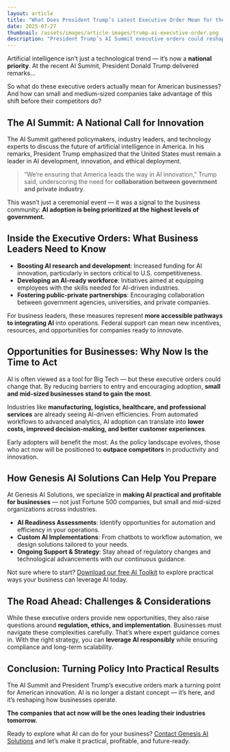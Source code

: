 ```yaml
---
layout: article
title: "What Does President Trump’s Latest Executive Order Mean for the Future of AI in America?"
date: 2025-07-27
thumbnail: /assets/images/article-images/trump-ai-executive-order.png
description: "President Trump’s AI Summit executive orders could reshape American business. Discover what this means for your company and how Genesis AI Solutions can help you stay ahead."
---
```


<!-- Article content here -->
<p>Artificial intelligence isn’t just a technological trend — it’s now a <strong>national priority</strong>. At the recent AI Summit, President Donald Trump delivered remarks...</p>

  <p>So what do these executive orders actually mean for American businesses? And how can small and medium-sized companies take advantage of this shift before their competitors do?</p>

  <h2>The AI Summit: A National Call for Innovation</h2>
  <p>The AI Summit gathered policymakers, industry leaders, and technology experts to discuss the future of artificial intelligence in America. In his remarks, President Trump emphasized that the United States must remain a leader in AI development, innovation, and ethical deployment.</p>

  <blockquote>“We’re ensuring that America leads the way in AI innovation,” Trump said, underscoring the need for <strong>collaboration between government and private industry</strong>.</blockquote>

  <p>This wasn’t just a ceremonial event — it was a signal to the business community: <strong>AI adoption is being prioritized at the highest levels of government.</strong></p>

  <h2>Inside the Executive Orders: What Business Leaders Need to Know</h2>
  <ul>
    <li><strong>Boosting AI research and development</strong>: Increased funding for AI innovation, particularly in sectors critical to U.S. competitiveness.</li>
    <li><strong>Developing an AI-ready workforce</strong>: Initiatives aimed at equipping employees with the skills needed for AI-driven industries.</li>
    <li><strong>Fostering public-private partnerships</strong>: Encouraging collaboration between government agencies, universities, and private companies.</li>
  </ul>
  <p>For business leaders, these measures represent <strong>more accessible pathways to integrating AI</strong> into operations. Federal support can mean new incentives, resources, and opportunities for companies ready to innovate.</p>

  <h2>Opportunities for Businesses: Why Now Is the Time to Act</h2>
  <p>AI is often viewed as a tool for Big Tech — but these executive orders could change that. By reducing barriers to entry and encouraging adoption, <strong>small and mid-sized businesses stand to gain the most</strong>.</p>

  <p>Industries like <strong>manufacturing, logistics, healthcare, and professional services</strong> are already seeing AI-driven efficiencies. From automated workflows to advanced analytics, AI adoption can translate into <strong>lower costs, improved decision-making, and better customer experiences</strong>.</p>

  <p>Early adopters will benefit the most. As the policy landscape evolves, those who act now will be positioned to <strong>outpace competitors</strong> in productivity and innovation.</p>

  <h2>How Genesis AI Solutions Can Help You Prepare</h2>
  <p>At Genesis AI Solutions, we specialize in <strong>making AI practical and profitable for businesses</strong> — not just Fortune 500 companies, but small and mid-sized organizations across industries.</p>
  <ul>
    <li><strong>AI Readiness Assessments</strong>: Identify opportunities for automation and efficiency in your operations.</li>
    <li><strong>Custom AI Implementations</strong>: From chatbots to workflow automation, we design solutions tailored to your needs.</li>
    <li><strong>Ongoing Support & Strategy</strong>: Stay ahead of regulatory changes and technological advancements with our continuous guidance.</li>
  </ul>
  <p>Not sure where to start? <a href="{{ '/resources/free-toolkit.html' | relative_url }}">Download our free AI Toolkit</a> to explore practical ways your business can leverage AI today.</p>

  <h2>The Road Ahead: Challenges & Considerations</h2>
  <p>While these executive orders provide new opportunities, they also raise questions around <strong>regulation, ethics, and implementation</strong>. Businesses must navigate these complexities carefully. That’s where expert guidance comes in. With the right strategy, you can <strong>leverage AI responsibly</strong> while ensuring compliance and long-term scalability.</p>

  <h2>Conclusion: Turning Policy Into Practical Results</h2>
  <p>The AI Summit and President Trump’s executive orders mark a turning point for American innovation. AI is no longer a distant concept — it’s here, and it’s reshaping how businesses operate.</p>
  <p><strong>The companies that act now will be the ones leading their industries tomorrow.</strong></p>
  <p>Ready to explore what AI can do for your business? <a href="{{ '/contact.html' | relative_url }}">Contact Genesis AI Solutions</a> and let’s make it practical, profitable, and future-ready.</p>